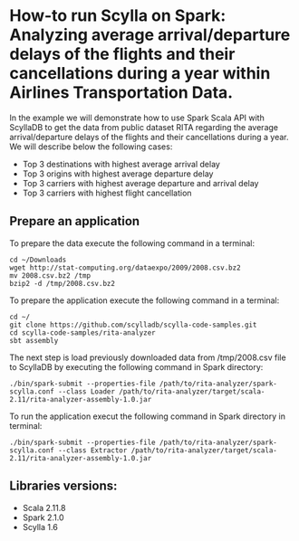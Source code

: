 # How-to run Scylla on Spark: Analyzing average arrival/departure delays of the flights and their cancellations during a year within Airlines Transportation Data.
In the example we will demonstrate how to use Spark Scala API with ScyllaDB to get the data from public dataset  RITA  regarding the average arrival/departure delays of the flights and their cancellations during a year.
We will describe below the following cases:
- Top 3 destinations with highest average arrival delay
- Top 3 origins with highest average departure delay
- Top 3 carriers with highest average departure and arrival delay
- Top 3 carriers with highest flight cancellation

## Prepare an application
To prepare the data execute the following command in a terminal:
```
cd ~/Downloads
wget http://stat-computing.org/dataexpo/2009/2008.csv.bz2
mv 2008.csv.bz2 /tmp
bzip2 -d /tmp/2008.csv.bz2
```

To prepare the application execute the following command in a terminal:
```
cd ~/
git clone https://github.com/scylladb/scylla-code-samples.git
cd scylla-code-samples/rita-analyzer
sbt assembly
```


The next step is load previously downloaded data from /tmp/2008.csv file to ScyllaDB by executing the following command in Spark directory:
```
./bin/spark-submit --properties-file /path/to/rita-analyzer/spark-scylla.conf --class Loader /path/to/rita-analyzer/target/scala-2.11/rita-analyzer-assembly-1.0.jar
```

To run the application execut the following command in Spark directory in terminal:
```
./bin/spark-submit --properties-file /path/to/rita-analyzer/spark-scylla.conf --class Extractor /path/to/rita-analyzer/target/scala-2.11/rita-analyzer-assembly-1.0.jar
```


## Libraries versions:
- Scala 2.11.8
- Spark 2.1.0
- Scylla 1.6
